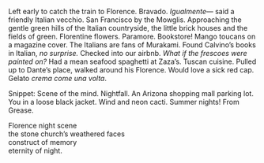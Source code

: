 Left early to catch the train to Florence. Bravado. *Igualmente*— said a friendly Italian vecchio. San Francisco by the Mowglis. Approaching the gentle green hills of the Italian countryside, the little brick houses and the fields of green. Florentine flowers. Paramore. Bookstore\! Mango toucans on a magazine cover. The Italians are fans of Murakami. Found Calvino’s books in Italian, *no surprise.* Checked into our airbnb. *What if the frescoes were painted on?* Had a mean seafood spaghetti at Zaza’s. Tuscan cuisine. Pulled up to Dante’s place, walked around his Florence. Would love a sick red cap. Gelato *crema come una volta*. 

Snippet: Scene of the mind. Nightfall. An Arizona shopping mall parking lot. You in a loose black jacket. Wind and neon cacti. Summer nights\! From Grease.

Florence night scene  
the stone church’s weathered faces  
construct of memory   
eternity of night.
